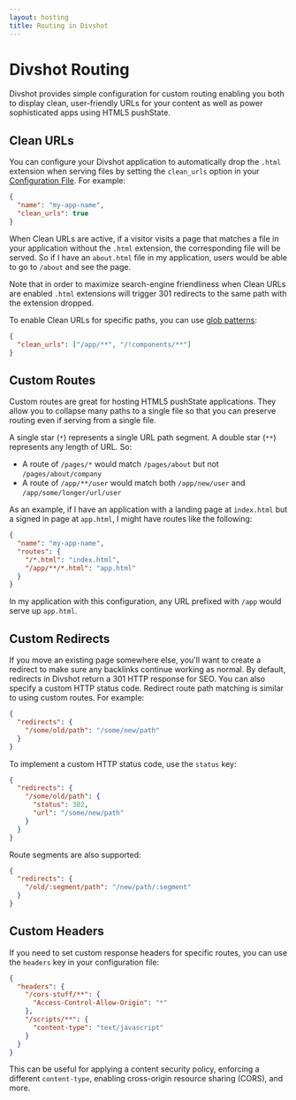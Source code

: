 ```yaml
---
layout: hosting
title: Routing in Divshot
---
```


# Divshot Routing

<p class="lead">Divshot provides simple configuration for custom routing enabling you
both to display clean, user-friendly URLs for your content as well as power sophisticated
apps using HTML5 pushState.</p>

## Clean URLs

You can configure your Divshot application to automatically drop the `.html` extension
when serving files by setting the `clean_urls` option in your [Configuration File](/guides/configuration).
For example:

```json
{
  "name": "my-app-name",
  "clean_urls": true
}
```

When Clean URLs are active, if a visitor visits a page that matches a file in your application
without the `.html` extension, the corresponding file will be served. So if I have an `about.html`
file in my application, users would be able to go to `/about` and see the page.

Note that in order to maximize search-engine friendliness when Clean URLs are enabled `.html`
extensions will trigger 301 redirects to the same path with the extension dropped.

To enable Clean URLs for specific paths, you can use [glob patterns](https://github.com/isaacs/node-glob#glob-primer):

```json
{
  "clean_urls": ["/app/**", "/!components/**"]
}
```

## Custom Routes

Custom routes are great for hosting HTML5 pushState applications. They allow you to collapse many
paths to a single file so that you can preserve routing even if serving from a single file.

A single star (`*`) represents a single URL path segment. A double star (`**`) represents any length
of URL. So:

* A route of `/pages/*` would match `/pages/about` but not `/pages/about/company`
* A route of `/app/**/user` would match both `/app/new/user` and `/app/some/longer/url/user`

As an example, if I have an application with a landing page at `index.html` but a signed in page at
`app.html`, I might have routes like the following:

```json
{
  "name": "my-app-name",
  "routes": {
    "/*.html": "index.html",
    "/app/**/*.html": "app.html"
  }
}
```

In my application with this configuration, any URL prefixed with `/app` would serve up `app.html`.

## Custom Redirects

If you move an existing page somewhere else, you'll want to create a redirect to make sure any backlinks continue 
working as normal. By default, redirects in Divshot return a 301 HTTP response for SEO. You can also specify
a custom HTTP status code. Redirect route path matching is similar to using custom routes. For example:

```json
{
  "redirects": {
    "/some/old/path": "/some/new/path"
  }
}
```

To implement a custom HTTP status code, use the `status` key:

```json
{
  "redirects": {
    "/some/old/path": {
      "status": 302,
      "url": "/some/new/path"
    }
  }
}
```

Route segments are also supported:

```json
{
  "redirects": {
    "/old/:segment/path": "/new/path/:segment"
  }
}
```

## Custom Headers

If you need to set custom response headers for specific routes, you can use the `headers` key in your configuration file:

```json
{
  "headers": {
    "/cors-stuff/**": {
      "Access-Control-Allow-Origin": "*"
    },
    "/scripts/**": {
      "content-type": "text/javascript"
    }
  }
}
```

This can be useful for applying a content security policy, enforcing a different `content-type`, enabling
cross-origin resource sharing (CORS), and more.
